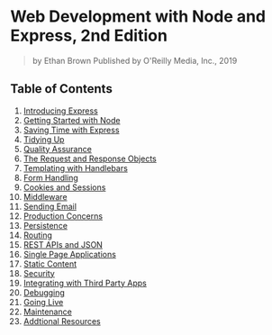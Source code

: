 # Web Development with Node and Express, 2nd Edition

> by Ethan Brown Published by O'Reilly Media, Inc., 2019 

## Table of Contents

1. [Introducing Express][1]
2. [Getting Started with Node][2]
3. [Saving Time with Express][3]
4. [Tidying Up][4]
5. [Quality Assurance][5]
6. [The Request and Response Objects][6]
7. [Templating with Handlebars][7]
8. [Form Handling][8]
9. [Cookies and Sessions][9]
10. [Middleware][10]
11. [Sending Email][11]
12. [Production Concerns][12]
13. [Persistence][13]
14. [Routing][14]
15. [REST APIs and JSON][15]
16. [Single Page Applications][16]
17. [Static Content][17]
18. [Security][18]
19. [Integrating with Third Party Apps][19]
20. [Debugging][20]
21. [Going Live][21]
22. [Maintenance][22]
23. [Addtional Resources][23]



<!--- Links --->
[1]: ./introducting-express.md
[2]: ./getting-started-with-node.md
[3]: ./saving-time-with-express.md
[4]: ./tidying-up.md
[5]: ./quality-assurance.md
[6]: ./request-response-object.md
[7]: ./templating-with-handlebars.md
[8]: ./form-handling.md
[9]: ./cookies-and-sessions.md
[10]: ./middleware.md
[11]: ./sending-email.md
[12]: ./production-concerns.md
[13]: ./persistence.md
[14]: ./routing.md
[15]: ./rest-apis-and-json.md
[16]: ./single-page-applications.md
[17]: ./static-content.md
[18]: ./security.md
[19]: ./integrating-with-third-party-apps.md
[20]: ./debugging.md
[21]: ./going-live.md
[22]: ./maintenance.md
[23]: ./additional-resources.md